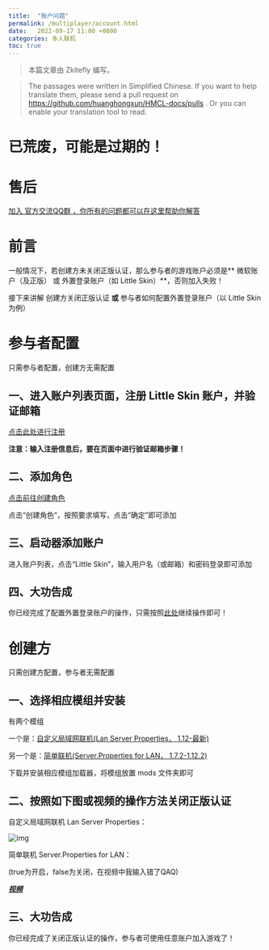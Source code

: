 ```yaml
---
title:  "账户问题"
permalink: /multiplayer/account.html
date:   2022-09-17 11:00 +0800
categories: 多人联机
toc: true
---
```


> 本篇文章由 Zkitefly 编写。

> The passages were written in Simplified Chinese. If you want to help translate them, please send a pull request on https://github.com/huanghongxun/HMCL-docs/pulls . Or you can enable your translation tool to read.


# 已荒废，可能是过期的！

# 售后

[加入 官方交流QQ群 ，你所有的问题都可以在这里帮助你解答](/multiplayer/feedback.html)

# 前言

一般情况下，若创建方未关闭正版认证，那么参与者的游戏账户必须是** 微软账户（及正版） 或 外置登录账户（如 Little Skin）**，否则加入失败！

接下来讲解 创建方关闭正版认证 **或** 参与者如何配置外置登录账户（以 Little Skin 为例）

# 参与者配置

只需参与者配置，创建方无需配置

## 一、进入账户列表页面，注册 Little Skin 账户，并验证邮箱

[点击此处进行注册](https://littleskin.cn/auth/register)

**注意：输入注册信息后，要在页面中进行验证邮箱步骤！**

## 二、添加角色

[点击前往创建角色](https://littleskin.cn/user/player)

点击“创建角色”，按照要求填写，点击“确定”即可添加

## 三、启动器添加账户

进入账户列表，点击“Little Skin”，输入用户名（或邮箱）和密码登录即可添加

## 四、大功告成

你已经完成了配置外置登录账户的操作，只需按照[此处](/multiplayer/help.html#%E5%8F%82%E4%B8%8E%E8%80%85)继续操作即可！

# 创建方

只需创建方配置，参与者无需配置

## 一、选择相应模组并安装

有两个模组

一个是：[自定义局域网联机(Lan Server Properties， 1.12-最新)](https://www.mcmod.cn/class/2754.html)

另一个是：[简单联机(Server.Properties for LAN， 1.7.2-1.12.2)](https://www.mcmod.cn/class/1158.html)

下载并安装相应模组加载器，将模组放置 mods 文件夹即可

## 二、按照如下图或视频的操作方法关闭正版认证

自定义局域网联机 Lan Server Properties：

![img](/assets/img/docs/multiplayer-account/1.png)

简单联机 Server.Properties for LAN：

(true为开启，false为关闭，在视频中我输入错了QAQ)

[***视频***](https://zkitefly.github.io/hiper-d/p/25.mp4)

## 三、大功告成

你已经完成了关闭正版认证的操作，参与者可使用任意账户加入游戏了！